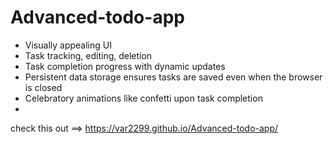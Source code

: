 # Advanced-todo-app
- Visually appealing UI
- Task tracking, editing, deletion
- Task completion progress with dynamic updates
- Persistent data storage ensures tasks are saved even when the browser is closed
- Celebratory animations like confetti upon task completion
- 

check this out ==> https://var2299.github.io/Advanced-todo-app/
